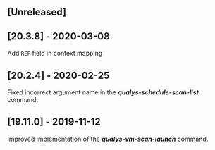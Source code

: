 ## [Unreleased]

## [20.3.8] - 2020-03-08
Add `REF` field in context mapping

## [20.2.4] - 2020-02-25
Fixed incorrect argument name in the ***qualys-schedule-scan-list*** command.

## [19.11.0] - 2019-11-12
Improved implementation of the ***qualys-vm-scan-launch*** command.
